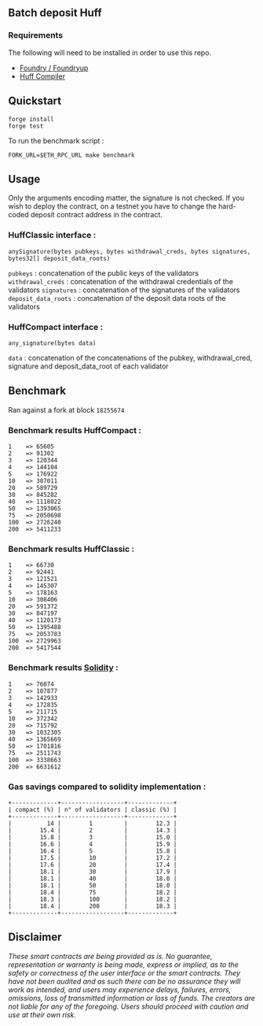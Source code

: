 ## Batch deposit Huff

### Requirements

The following will need to be installed in order to use this repo.

-   [Foundry / Foundryup](https://github.com/gakonst/foundry)
-   [Huff Compiler](https://docs.huff.sh/get-started/installing/)

## Quickstart

```
forge install
forge test
```

To run the benchmark script :
```
FORK_URL=$ETH_RPC_URL make benchmark
```

## Usage
Only the arguments encoding matter, the signature is not checked.
If you wish to deploy the contract, on a testnet you have to change the hard-coded deposit contract address in the contract.

### HuffClassic interface :
``` 
anySignature(bytes pubkeys, bytes withdrawal_creds, bytes signatures, bytes32[] deposit_data_roots)
```
`pubkeys` : concatenation of the public keys of the validators
`withdrawal_creds` : concatenation of the withdrawal credentials of the validators
`signatures` : concatenation of the signatures of the validators
`deposit_data_roots` : concatenation of the deposit data roots of the validators

### HuffCompact interface :
```
any_signature(bytes data) 
```
`data` : concatenation of the concatenations of the pubkey, withdrawal_cred, signature and deposit_data_root of each validator

## Benchmark
Ran against a fork at block `18255674`
### Benchmark results HuffCompact :
```
1    => 65605
2    => 91302
3    => 120344
4    => 144104
5    => 176922
10   => 307011
20   => 589729
30   => 845282
40   => 1118022
50   => 1393065
75   => 2050698
100  => 2726240
200  => 5411233
```

### Benchmark results HuffClassic :
```
1    => 66730
2    => 92441
3    => 121521
4    => 145307
5    => 178163
10   => 308406
20   => 591372
30   => 847197
40   => 1120173
50   => 1395488
75   => 2053783
100  => 2729963
200  => 5417544
```

### Benchmark results [Solidity](https://etherscan.io/address/0x9b8c989FF27e948F55B53Bb19B3cC1947852E394#code) :
```
1    => 76074
2    => 107877
3    => 142933
4    => 172835
5    => 211715
10   => 372342
20   => 715792
30   => 1032305
40   => 1365669
50   => 1701816
75   => 2511743
100  => 3338663
200  => 6631612
```

### Gas savings compared to solidity implementation :

```
+-------------+------------------+-------------+
| compact (%) | n° of validators | classic (%) |
+-------------+------------------+-------------+
|          14 |        1         |        12.3 |
|        15.4 |        2         |        14.3 |
|        15.8 |        3         |        15.0 |
|        16.6 |        4         |        15.9 |
|        16.4 |        5         |        15.8 |
|        17.5 |        10        |        17.2 |
|        17.6 |        20        |        17.4 |
|        18.1 |        30        |        17.9 |
|        18.1 |        40        |        18.0 |
|        18.1 |        50        |        18.0 |
|        18.4 |        75        |        18.2 |
|        18.3 |        100       |        18.2 |
|        18.4 |        200       |        18.3 |
+-------------+------------------+-------------+
``````

## Disclaimer

_These smart contracts are being provided as is. No guarantee, representation or warranty is being made, express or implied, as to the safety or correctness of the user interface or the smart contracts. They have not been audited and as such there can be no assurance they will work as intended, and users may experience delays, failures, errors, omissions, loss of transmitted information or loss of funds. The creators are not liable for any of the foregoing. Users should proceed with caution and use at their own risk._